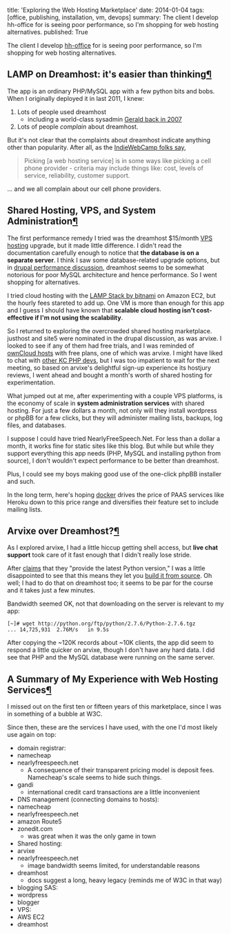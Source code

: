 title: 'Exploring the Web Hosting Marketplace'
date: 2014-01-04
tags: [office, publishing, installation, vm, devops]
summary: The client I develop hh-office for is seeing poor performance, so I'm shopping for web hosting alternatives.
published: True


<div class="text_cell_render border-box-sizing rendered_html">
<p>The client I develop <a href="https://bitbucket.org/DanC/hh-office">hh-office</a> for is seeing poor performance, so I'm shopping for web hosting alternatives.</p>
</div>
<div class="text_cell_render border-box-sizing rendered_html">
<h2 id="LAMP-on-Dreamhost:-it's-easier-than-thinking">LAMP on Dreamhost: it's easier than thinking<a class="anchor-link" href="#LAMP-on-Dreamhost:-it's-easier-than-thinking">&#182;</a></h2>
</div>

<div class="text_cell_render border-box-sizing rendered_html">
<p>The app is an ordinary PHP/MySQL app with a few python bits and bobs. When I originally deployed it in last 2011, I knew:</p>
<ol style="list-style-type: decimal">
<li>Lots of people used dreamhost
<ul>
<li>including a world-class sysadmin <a href="http://impressive.net/archives/fogo/20070109173322.GO5388@impressive.net">Gerald back in 2007</a></li>
</ul></li>
<li>Lots of people <em>complain</em> about dreamhost.</li>
</ol>
<p>But it's not clear that the complaints about dreamhost indicate anything other than popularity. After all, as the <a href="http://indiewebcamp.com/web_hosting">IndieWebCamp folks say</a>,</p>
<blockquote>
<p>Picking [a web hosting service] is in some ways like picking a cell phone provider - criteria may include things like: cost, levels of service, reliability, customer support.</p>
</blockquote>
<p>... and we all complain about our cell phone providers.</p>
</div>
<div class="text_cell_render border-box-sizing rendered_html">
<h2 id="Shared-Hosting,-VPS,-and-System-Administration">Shared Hosting, VPS, and System Administration<a class="anchor-link" href="#Shared-Hosting,-VPS,-and-System-Administration">&#182;</a></h2>
</div>

<div class="text_cell_render border-box-sizing rendered_html">
<p>The first performance remedy I tried was the dreamhost $15/month <a href="http://www.dreamhost.com/servers/vps/">VPS hosting</a> upgrade, but it made little difference. I didn't read the documentation carefully enough to notice that <strong>the database is on a separate server</strong>. I think I saw some database-related upgrade options, but in <a href="https://drupal.org/node/120736">drupal performance discussion</a>, dreamhost seems to be somewhat notorious for poor MySQL architecture and hence performance. So I went shopping for alternatives.</p>
</div>
<div class="text_cell_render border-box-sizing rendered_html">
<p>I tried cloud hosting with the <a href="http://bitnami.com/stack/lamp">LAMP Stack by bitnami</a> on Amazon EC2, but the hourly fees stareted to add up. One VM is more than enough for this app and I guess I should have known that <strong>scalable cloud hosting isn't cost-effective if I'm not using the scalability</strong>.</p>
</div>
<div class="text_cell_render border-box-sizing rendered_html">
<p>So I returned to exploring the overcrowded shared hosting marketplace. justhost and site5 were nominated in the drupal discussion, as was arvixe. I looked to see if any of them had free trials, and I was reminded of <a href="http://owncloud.org/providers/">ownCloud hosts</a> with free plans, one of which was arvixe. I might have liked to chat with <a href="http://www.meetup.com/kcphpug/">other KC PHP devs</a>, but I was too impatient to wait for the next meeting, so based on arvixe's delightful sign-up experience its hostjury reviews, I went ahead and bought a month's worth of shared hosting for experimentation.</p>
</div>
<div class="text_cell_render border-box-sizing rendered_html">
<p>What jumped out at me, after experimenting with a couple VPS platforms, is the economy of scale in <strong>system administration services</strong> with shared hosting. For just a few dollars a month, not only will they install wordpress or phpBB for a few clicks, but they will administer mailing lists, backups, log files, and databases.</p>
</div>
<div class="text_cell_render border-box-sizing rendered_html">
<p>I suppose I could have tried NearlyFreeSpeech.Net. For less than a dollar a month, it works fine for static sites like this blog. But while but while they support everything this app needs (PHP, MySQL and installing python from source), I don't wouldn't expect performance to be better than dreamhost.</p>
<p>Plus, I could see my boys making good use of the one-click phpBB installer and such.</p>
</div>
<div class="text_cell_render border-box-sizing rendered_html">
<p>In the long term, here's hoping <a href="https://docker.io">docker</a> drives the price of PAAS services like Heroku down to this price range and diversifies their feature set to include mailing lists.</p>
</div>
<div class="text_cell_render border-box-sizing rendered_html">
<h2 id="Arvixe-over-Dreamhost?">Arvixe over Dreamhost?<a class="anchor-link" href="#Arvixe-over-Dreamhost?">&#182;</a></h2>
</div>

<div class="text_cell_render border-box-sizing rendered_html">
<p>As I explored arvixe, I had a little hiccup getting shell access, but <strong>live chat support</strong> took care of it fast enough that I didn't really lose stride.</p>
<p>After <a href="http://www.arvixe.com/linux_web_hosting">claims</a> that they &quot;provide the latest Python version,&quot; I was a little disappointed to see that this means they let you <a href="http://blog.arvixe.com/create-your-own-python-enviroment-locally-in-your-shared-hosting-account/">build it from source</a>. Oh well; I had to do that on dreamhost too; it seems to be par for the course and it takes just a few minutes.</p>
<p>Bandwidth seemed OK, not that downloading on the server is relevant to my app:</p>
<pre><code>[~]# wget http://python.org/ftp/python/2.7.6/Python-2.7.6.tgz
... 14,725,931  2.76M/s   in 9.5s </code></pre>
</div>
<div class="text_cell_render border-box-sizing rendered_html">
<p>After copying the ~120K records about ~10K clients, the app did seem to respond a little quicker on arvixe, though I don't have any hard data. I did see that PHP and the MySQL database were running on the same server.</p>
</div>
<div class="text_cell_render border-box-sizing rendered_html">
<h2 id="A-Summary-of-My-Experience-with-Web-Hosting-Services">A Summary of My Experience with Web Hosting Services<a class="anchor-link" href="#A-Summary-of-My-Experience-with-Web-Hosting-Services">&#182;</a></h2>
</div>

<div class="text_cell_render border-box-sizing rendered_html">
<p>I missed out on the first ten or fifteen years of this marketplace, since I was in something of a bubble at W3C.</p>
<p>Since then, these are the services I have used, with the one I'd most likely use again on top:</p>
</div>
<div class="text_cell_render border-box-sizing rendered_html">
<ul>
<li>domain registrar:</li>
<li>namecheap</li>
<li>nearlyfreespeech.net
<ul>
<li>A consequence of their transparent pricing model is deposit fees. Namecheap's scale seems to hide such things.</li>
</ul></li>
<li>gandi
<ul>
<li>international credit card transactions are a little inconvenient</li>
</ul></li>
<li>DNS management (connecting domains to hosts):</li>
<li>namecheap</li>
<li>nearlyfreespeech.net</li>
<li>amazon Route5</li>
<li>zonedit.com
<ul>
<li>was great when it was the only game in town</li>
</ul></li>
<li>Shared hosting:</li>
<li>arvixe</li>
<li>nearlyfreespeech.net
<ul>
<li>image bandwidth seems limited, for understandable reasons</li>
</ul></li>
<li>dreamhost
<ul>
<li>docs suggest a long, heavy legacy (reminds me of W3C in that way)</li>
</ul></li>
<li>blogging SAS:</li>
<li>wordpress</li>
<li>blogger</li>
<li>VPS:</li>
<li>AWS EC2</li>
<li>dreamhost</li>
</ul>
</div>